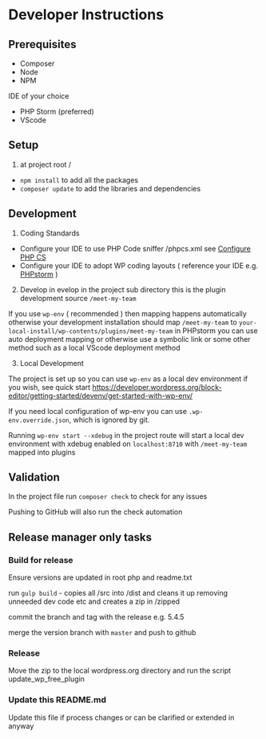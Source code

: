 # Developer Instructions #

## Prerequisites ##

* Composer
* Node
* NPM

IDE of your choice
* PHP Storm (preferred)
* VScode

## Setup ##

1. at project root  /
* `npm install` to add all the packages
* `composer update` to add the libraries and dependencies


## Development ##

1. Coding Standards
* Configure your IDE to use PHP Code sniffer  /phpcs.xml   see  [Configure PHP CS](https://github.com/WordPress/WordPress-Coding-Standards#using-phpcs-and-wpcs-from-within-your-ide)
* Configure your IDE to adopt WP coding layouts  ( reference your IDE  e.g. [PHPstorm](https://www.jetbrains.com/help/phpstorm/wordpress-aware-coding-assistance.html) )


2. Develop in evelop in the project sub directory this is the plugin development source `/meet-my-team`

If you use `wp-env`  ( recommended ) then mapping happens automatically otherwise
your development installation  should map  `/meet-my-team` to `your-local-install/wp-contents/plugins/meet-my-team`
in PHPstorm you can use auto deployment mapping  or otherwise use a symbolic link or some other method such as a local VScode deployment method

3. Local Development

The project is set up so you can use  `wp-env` as a local dev environment if you wish, see quick start https://developer.wordpress.org/block-editor/getting-started/devenv/get-started-with-wp-env/

If you need local configuration of wp-env you can use `.wp-env.override.json`, which is ignored by git.

Running `wp-env start --xdebug` in the project route will start a local dev environment with xdebug enabled on
`localhost:8710` with `/meet-my-team` mapped into plugins


## Validation ##

In the project file run `composer check` to check for any issues

Pushing to GitHub  will also run the check automation

## Release manager only tasks ##

### Build for release ###

Ensure versions are updated in root php and readme.txt

run `gulp build` - copies all /src into /dist and cleans it up removing unneeded dev code etc and creates a zip in /zipped

commit the branch and tag with the release e.g. 5.4.5

merge the version branch with `master`  and push to github

### Release ###

Move the zip to the local wordpress.org directory and run the script update_wp_free_plugin


### Update this README.md ###

Update this file if process changes or can be clarified or extended in anyway